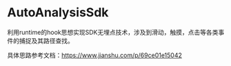 # AutoAnalysisSdk
利用runtime的hook思想实现SDK无埋点技术，涉及到滑动，触摸，点击等各类事件的捕捉及其路径查找。

具体思路参考文档：https://www.jianshu.com/p/69ce01e15042
